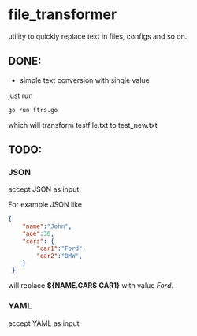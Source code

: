 # file_transformer
utility to quickly replace text in files, configs and so on..

## DONE:

- simple text conversion with single value

just run 

```bash
go run ftrs.go
```

which will transform testfile.txt to test_new.txt

## TODO:

### JSON

accept JSON as input

For example JSON like

```json
{
    "name":"John",
    "age":30,
    "cars": {
        "car1":"Ford",
        "car2":"BMW",
    }
 }
 ```

 will replace **${NAME.CARS.CAR1}** with value *Ford*.

### YAML

accept YAML as input
